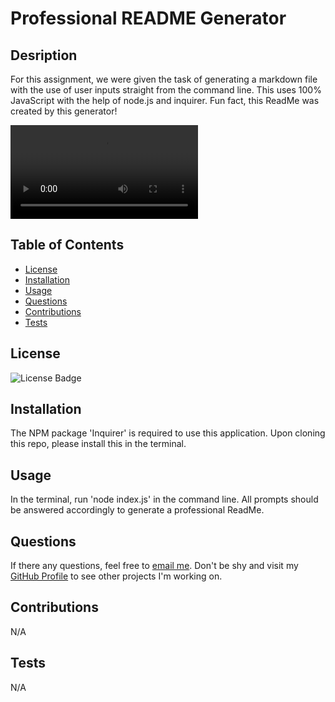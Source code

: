# Professional README Generator

## Desription
For this assignment, we were given the task of generating a markdown file with the use of user inputs straight from the command line. This uses 100% JavaScript with the help of node.js and inquirer. Fun fact, this ReadMe was created by this generator!

![readme generator demonstration](./demo.mov)

## Table of Contents
- [License](#license)
- [Installation](#installation)
- [Usage](#usage)
- [Questions](#questions)
- [Contributions](#contributions)
- [Tests](#tests)

## License
![License Badge](https://img.shields.io/static/v1?label=license&message=None&color=blue)

## Installation
The NPM package 'Inquirer' is required to use this application. Upon cloning this repo, please install this in the terminal.
    
## Usage
In the terminal, run 'node index.js' in the command line. All prompts should be answered accordingly to generate a professional ReadMe.

## Questions
If there any questions, feel free to [email me](mailto:dejesusf@uw.edu). Don't be shy and visit my [GitHub Profile](https://github.com/dejesusf) to see other projects I'm working on.

## Contributions
N/A

## Tests
N/A